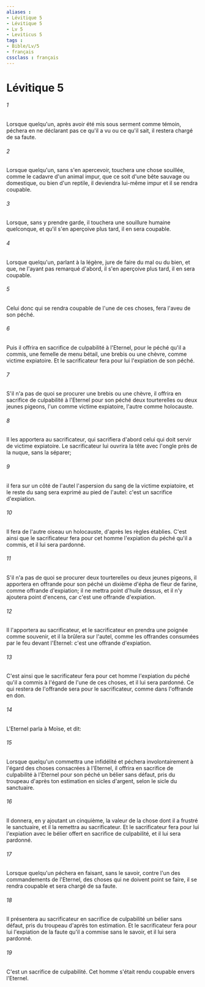 ```yaml
---
aliases : 
- Lévitique 5
- Lévitique 5
- Lv 5
- Leviticus 5
tags : 
- Bible/Lv/5
- français
cssclass : français
---
```


# Lévitique 5

###### 1
Lorsque quelqu'un, après avoir été mis sous serment comme témoin, péchera en ne déclarant pas ce qu'il a vu ou ce qu'il sait, il restera chargé de sa faute.
###### 2
Lorsque quelqu'un, sans s'en apercevoir, touchera une chose souillée, comme le cadavre d'un animal impur, que ce soit d'une bête sauvage ou domestique, ou bien d'un reptile, il deviendra lui-même impur et il se rendra coupable.
###### 3
Lorsque, sans y prendre garde, il touchera une souillure humaine quelconque, et qu'il s'en aperçoive plus tard, il en sera coupable.
###### 4
Lorsque quelqu'un, parlant à la légère, jure de faire du mal ou du bien, et que, ne l'ayant pas remarqué d'abord, il s'en aperçoive plus tard, il en sera coupable.
###### 5
Celui donc qui se rendra coupable de l'une de ces choses, fera l'aveu de son péché.
###### 6
Puis il offrira en sacrifice de culpabilité à l'Eternel, pour le péché qu'il a commis, une femelle de menu bétail, une brebis ou une chèvre, comme victime expiatoire. Et le sacrificateur fera pour lui l'expiation de son péché.
###### 7
S'il n'a pas de quoi se procurer une brebis ou une chèvre, il offrira en sacrifice de culpabilité à l'Eternel pour son péché deux tourterelles ou deux jeunes pigeons, l'un comme victime expiatoire, l'autre comme holocauste.
###### 8
Il les apportera au sacrificateur, qui sacrifiera d'abord celui qui doit servir de victime expiatoire. Le sacrificateur lui ouvrira la tête avec l'ongle près de la nuque, sans la séparer;
###### 9
il fera sur un côté de l'autel l'aspersion du sang de la victime expiatoire, et le reste du sang sera exprimé au pied de l'autel: c'est un sacrifice d'expiation.
###### 10
Il fera de l'autre oiseau un holocauste, d'après les règles établies. C'est ainsi que le sacrificateur fera pour cet homme l'expiation du péché qu'il a commis, et il lui sera pardonné.
###### 11
S'il n'a pas de quoi se procurer deux tourterelles ou deux jeunes pigeons, il apportera en offrande pour son péché un dixième d'épha de fleur de farine, comme offrande d'expiation; il ne mettra point d'huile dessus, et il n'y ajoutera point d'encens, car c'est une offrande d'expiation.
###### 12
Il l'apportera au sacrificateur, et le sacrificateur en prendra une poignée comme souvenir, et il la brûlera sur l'autel, comme les offrandes consumées par le feu devant l'Eternel: c'est une offrande d'expiation.
###### 13
C'est ainsi que le sacrificateur fera pour cet homme l'expiation du péché qu'il a commis à l'égard de l'une de ces choses, et il lui sera pardonné. Ce qui restera de l'offrande sera pour le sacrificateur, comme dans l'offrande en don.
###### 14
L'Eternel parla à Moïse, et dit:
###### 15
Lorsque quelqu'un commettra une infidélité et péchera involontairement à l'égard des choses consacrées à l'Eternel, il offrira en sacrifice de culpabilité à l'Eternel pour son péché un bélier sans défaut, pris du troupeau d'après ton estimation en sicles d'argent, selon le sicle du sanctuaire.
###### 16
Il donnera, en y ajoutant un cinquième, la valeur de la chose dont il a frustré le sanctuaire, et il la remettra au sacrificateur. Et le sacrificateur fera pour lui l'expiation avec le bélier offert en sacrifice de culpabilité, et il lui sera pardonné.
###### 17
Lorsque quelqu'un péchera en faisant, sans le savoir, contre l'un des commandements de l'Eternel, des choses qui ne doivent point se faire, il se rendra coupable et sera chargé de sa faute.
###### 18
Il présentera au sacrificateur en sacrifice de culpabilité un bélier sans défaut, pris du troupeau d'après ton estimation. Et le sacrificateur fera pour lui l'expiation de la faute qu'il a commise sans le savoir, et il lui sera pardonné.
###### 19
C'est un sacrifice de culpabilité. Cet homme s'était rendu coupable envers l'Eternel.
